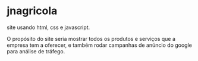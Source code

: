 # jnagricola
site usando html, css e javascript.

O propósito do site seria mostrar todos os produtos e serviços que a empresa tem a oferecer, e também rodar campanhas de anúncio do google para análise de tráfego.
